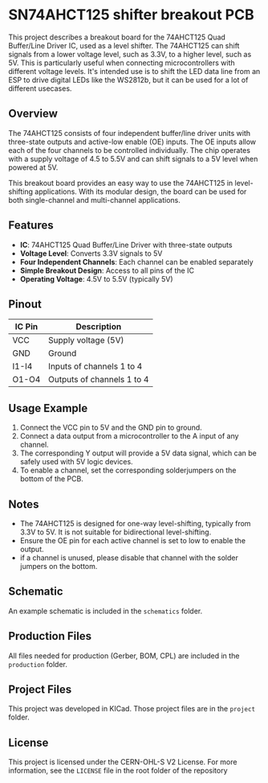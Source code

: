 # SN74AHCT125 shifter breakout PCB

This project describes a breakout board for the 74AHCT125 Quad Buffer/Line Driver IC, used as a level shifter. The 74AHCT125 can shift signals from a lower voltage level, such as 3.3V, to a higher level, such as 5V. This is particularly useful when connecting microcontrollers with different voltage levels.
It's intended use is to shift the LED data line from an ESP to drive digital LEDs like the WS2812b, but it can be used for a lot of different usecases.

## Overview

The 74AHCT125 consists of four independent buffer/line driver units with three-state outputs and active-low enable (OE) inputs. The OE inputs allow each of the four channels to be controlled individually. The chip operates with a supply voltage of 4.5 to 5.5V and can shift signals to a 5V level when powered at 5V.

This breakout board provides an easy way to use the 74AHCT125 in level-shifting applications. With its modular design, the board can be used for both single-channel and multi-channel applications.

## Features

- **IC**: 74AHCT125 Quad Buffer/Line Driver with three-state outputs
- **Voltage Level**: Converts 3.3V signals to 5V
- **Four Independent Channels**: Each channel can be enabled separately
- **Simple Breakout Design**: Access to all pins of the IC
- **Operating Voltage**: 4.5V to 5.5V (typically 5V)
  

## Pinout

| IC Pin | Description                  |
|--------|------------------------------|
| VCC    | Supply voltage (5V)          |
| GND    | Ground                       |
| I1-I4  | Inputs of channels 1 to 4    |
| O1-O4  | Outputs of channels 1 to 4   |

## Usage Example

1. Connect the VCC pin to 5V and the GND pin to ground.
2. Connect a data output from a microcontroller to the A input of any channel.
3. The corresponding Y output will provide a 5V data signal, which can be safely used with 5V logic devices.
4. To enable a channel, set the corresponding solderjumpers on the bottom of the PCB.
## Notes

- The 74AHCT125 is designed for one-way level-shifting, typically from 3.3V to 5V. It is not suitable for bidirectional level-shifting.
- Ensure the OE pin for each active channel is set to low to enable the output.
- if a channel is unused, please disable that channel with the solder jumpers on the bottom.

## Schematic

An example schematic is included in the `schematics` folder.

## Production Files

All files needed for production (Gerber, BOM, CPL) are included in the `production` folder.

## Project Files

This project was developed in KICad. Those project files are in the `project` folder.

## License

This project is licensed under the CERN-OHL-S V2 License. For more information, see the `LICENSE` file in the root folder of the repository
